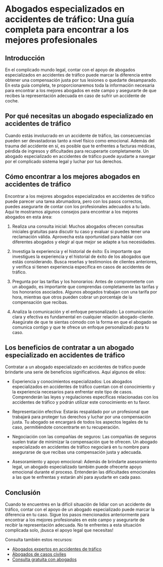 # Abogados especializados en accidentes de tráfico: Una guía completa para encontrar a los mejores profesionales

## Introducción

En el complicado mundo legal, contar con el apoyo de abogados especializados en accidentes de tráfico puede marcar la diferencia entre obtener una compensación justa por tus lesiones o quedarte desamparado. En esta guía completa, te proporcionaremos toda la información necesaria para encontrar a los mejores abogados en este campo y asegurarte de que recibes la representación adecuada en caso de sufrir un accidente de coche.

## Por qué necesitas un abogado especializado en accidentes de tráfico

Cuando estás involucrado en un accidente de tráfico, las consecuencias pueden ser devastadoras tanto a nivel físico como emocional. Además del trauma del accidente en sí, es posible que te enfrentes a facturas médicas, pérdida de ingresos y dificultades para recuperarte completamente. Un abogado especializado en accidentes de tráfico puede ayudarte a navegar por el complicado sistema legal y luchar por tus derechos.

## Cómo encontrar a los mejores abogados en accidentes de tráfico

Encontrar a los mejores abogados especializados en accidentes de tráfico puede parecer una tarea abrumadora, pero con los pasos correctos, puedes asegurarte de contar con los profesionales adecuados a tu lado. Aquí te mostramos algunos consejos para encontrar a los mejores abogados en esta área:

1. Realiza una consulta inicial: Muchos abogados ofrecen consultas iniciales gratuitas para discutir tu caso y evaluar si puedes tener una reclamación válida. Aprovecha esta oportunidad para hablar con diferentes abogados y elegir al que mejor se adapte a tus necesidades.

2. Investiga la experiencia y el historial de éxito: Es importante que investigues la experiencia y el historial de éxito de los abogados que estás considerando. Busca reseñas y testimonios de clientes anteriores, y verifica si tienen experiencia específica en casos de accidentes de tráfico.

3. Pregunta por las tarifas y los honorarios: Antes de comprometerte con un abogado, es importante que comprendas completamente las tarifas y los honorarios asociados. Algunos abogados trabajan con una tarifa por hora, mientras que otros pueden cobrar un porcentaje de la compensación que recibas.

4. Analiza la comunicación y el enfoque personalizado: La comunicación clara y efectiva es fundamental en cualquier relación abogado-cliente. Asegúrate de que te sientas cómodo con la forma en que el abogado se comunica contigo y que te ofrece un enfoque personalizado para tu caso.

## Los beneficios de contratar a un abogado especializado en accidentes de tráfico

Contratar a un abogado especializado en accidentes de tráfico puede brindarte una serie de beneficios significativos. Aquí algunos de ellos:

* Experiencia y conocimientos especializados: Los abogados especializados en accidentes de tráfico cuentan con el conocimiento y la experiencia necesarios para enfrentar este tipo de casos. Comprenderán las leyes y regulaciones específicas relacionadas con los accidentes de tráfico y podrán utilizar este conocimiento en tu favor.

* Representación efectiva: Estarás respaldado por un profesional que trabajará para proteger tus derechos y luchar por una compensación justa. Tu abogado se encargará de todos los aspectos legales de tu caso, permitiéndote concentrarte en tu recuperación.

* Negociación con las compañías de seguros: Las compañías de seguros suelen tratar de minimizar la compensación que te ofrecen. Un abogado especializado en accidentes de tráfico negociará en tu nombre para asegurarse de que recibas una compensación justa y adecuada.

* Asesoramiento y apoyo emocional: Además de brindarte asesoramiento legal, un abogado especializado también puede ofrecerte apoyo emocional durante el proceso. Entenderán las dificultades emocionales a las que te enfrentas y estarán ahí para ayudarte en cada paso.

## Conclusión

Cuando te encuentres en la difícil situación de lidiar con un accidente de tráfico, contar con el apoyo de un abogado especializado puede marcar la diferencia en tu caso. Sigue los pasos mencionados anteriormente para encontrar a los mejores profesionales en este campo y asegurarte de recibir la representación adecuada. No te enfrentes a esta situación complicada solo, ¡busca el apoyo legal que necesitas!

Consulta también estos recursos:

- [Abogados expertos en accidentes de tráfico](/abogados-especialistas-en-accidentes-de-trafico)
- [Abogados de casos civiles](/abogados-de-casos-civiles)
- [Consulta gratuita con abogados](/consultas-a-abogado)